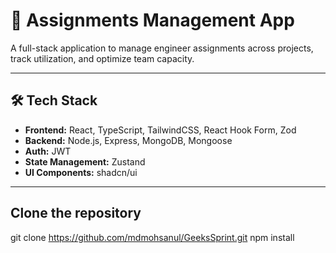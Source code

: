 # 🚀 Assignments Management App

A full-stack application to manage engineer assignments across projects, track utilization, and optimize team capacity.

---
## 🛠️ Tech Stack

- **Frontend:** React, TypeScript, TailwindCSS, React Hook Form, Zod
- **Backend:** Node.js, Express, MongoDB, Mongoose
- **Auth:** JWT
- **State Management:** Zustand
- **UI Components:** shadcn/ui

---
## Clone the repository
 git clone https://github.com/mdmohsanul/GeeksSprint.git
 npm install
